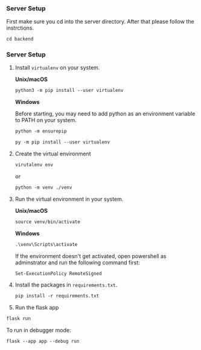 ### Server Setup

First make sure you cd into the server directory. After that please follow the instrctions.

```txt
cd backend
```

### Server Setup

1. Install `virtualenv` on your system.

   **Unix/macOS**

   ```txt
   python3 -m pip install --user virtualenv
   ```

   **Windows**

   Before starting, you may need to add python as an environment variable to PATH on your system.

   ```txt
   python -m ensurepip
   ```

   ```txt
   py -m pip install --user virtualenv
   ```

2. Create the virtual environment

   ```txt
   virutalenv env
   ```

   or 

   ```txt
   python -m venv ./venv
   ```

3. Run the virtual environment in your system.

   **Unix/macOS**

   ```txt
   source venv/bin/activate
   ```

   **Windows**

   ```txt
   .\venv\Scripts\activate
   ```

   If the environment doesn't get activated, open powershell as adminstrator and run the following command first:

   ```txt
   Set-ExecutionPolicy RemoteSigned
   ```

4. Install the packages in `requirements.txt`.

   ```txt
   pip install -r requirements.txt
   ```

5. Run the flask app

```txt
flask run
```

To run in debugger mode: 

```
flask --app app --debug run
```